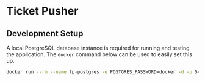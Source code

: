 # Ticket Pusher

## Development Setup

A local PostgreSQL database instance is required for running and testing the application. The `docker` command below can be used to easily set this up.

```sh
docker run --rm --name tp-postgres -e POSTGRES_PASSWORD=docker -d -p 5432:5432 -v $HOME/dockervolumes/TicketPusher:/var/lib/postgresql/data postgres
```
